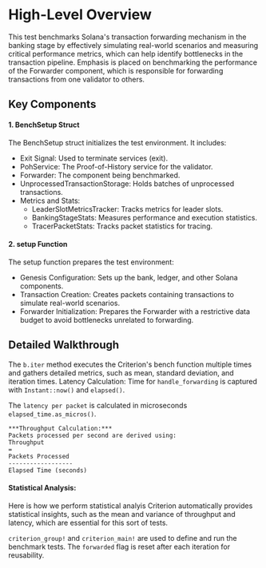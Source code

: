 # High-Level Overview
This test benchmarks Solana's transaction forwarding mechanism in the banking stage by effectively simulating real-world scenarios and measuring critical performance metrics, which can help identify bottlenecks in the transaction pipeline. Emphasis is placed on benchmarking the performance of the Forwarder component, which is responsible for forwarding transactions from one validator to others.

## Key Components
#### 1. BenchSetup Struct
The BenchSetup struct initializes the test environment. It includes:

- Exit Signal: Used to terminate services (exit).
- PohService: The Proof-of-History service for the validator.
- Forwarder: The component being benchmarked.
- UnprocessedTransactionStorage: Holds batches of unprocessed transactions.
- Metrics and Stats:
    - LeaderSlotMetricsTracker: Tracks metrics for leader slots.
    - BankingStageStats: Measures performance and execution statistics.
    - TracerPacketStats: Tracks packet statistics for tracing.
#### 2. setup Function
The setup function prepares the test environment:

- Genesis Configuration: Sets up the bank, ledger, and other Solana components.
- Transaction Creation: Creates packets containing transactions to simulate real-world scenarios.
- Forwarder Initialization: Prepares the Forwarder with a restrictive data budget to avoid bottlenecks unrelated to forwarding.

## Detailed Walkthrough

The `b.iter` method executes the Criterion's bench function multiple times and gathers detailed metrics, such as mean, standard deviation, and iteration times.
Latency Calculation:
Time for `handle_forwarding` is captured with `Instant::now()` and `elapsed()`.

The `latency per packet` is calculated in microseconds `elapsed_time.as_micros()`.

```
***Throughput Calculation:***
Packets processed per second are derived using:
Throughput
=
Packets Processed
------------------
Elapsed Time (seconds)
```
 
#### Statistical Analysis:
Here is how we perform statistical analyis
Criterion automatically provides statistical insights, such as the mean and variance of throughput and latency, which are essential for this sort of tests.

`criterion_group!` and `criterion_main!` are used to define and run the benchmark tests.
The `forwarded` flag is reset after each iteration for reusability.
